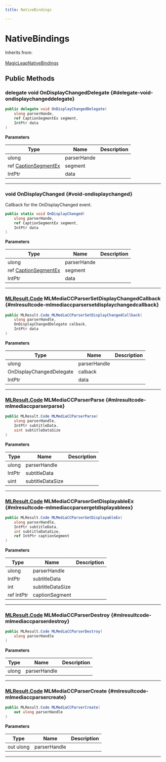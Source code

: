 ```yaml
---
title: NativeBindings

---
```


# NativeBindings







Inherits from: <br></br>[MagicLeapNativeBindings](/unity-api/api/UnityEngine.XR.MagicLeap.Native/MagicLeapNativeBindings/UnityEngine.XR.MagicLeap.Native.MagicLeapNativeBindings.md)




## Public Methods

### delegate void OnDisplayChangedDelegate {#delegate-void-ondisplaychangeddelegate}

```csharp
public delegate void OnDisplayChangedDelegate(
    ulong parserHande,
    ref CaptionSegmentEx segment,
    IntPtr data
)
```


**Parameters**

| Type | Name  | Description  | 
|--|--|--|
| ulong |parserHande||
| ref [CaptionSegmentEx](/unity-api/api/UnityEngine.XR.MagicLeap/MLMedia/ParserCEA608/NativeBindings/UnityEngine.XR.MagicLeap.MLMedia.ParserCEA608.NativeBindings.CaptionSegmentEx.md) |segment||
| IntPtr |data||






-----------

### void OnDisplayChanged {#void-ondisplaychanged}

Callback for the OnDisplayChanged event. 

```csharp
public static void OnDisplayChanged(
    ulong parserHande,
    ref CaptionSegmentEx segment,
    IntPtr data
)
```


**Parameters**

| Type | Name  | Description  | 
|--|--|--|
| ulong |parserHande||
| ref [CaptionSegmentEx](/unity-api/api/UnityEngine.XR.MagicLeap/MLMedia/ParserCEA608/NativeBindings/UnityEngine.XR.MagicLeap.MLMedia.ParserCEA608.NativeBindings.CaptionSegmentEx.md) |segment||
| IntPtr |data||






-----------

### [MLResult.Code](/unity-api/api/UnityEngine.XR.MagicLeap/UnityEngine.XR.MagicLeap.MLResult.md#enums-code) MLMediaCCParserSetDisplayChangedCallback {#mlresultcode-mlmediaccparsersetdisplaychangedcallback}

```csharp
public MLResult.Code MLMediaCCParserSetDisplayChangedCallback(
    ulong parserHandle,
    OnDisplayChangedDelegate calback,
    IntPtr data
)
```


**Parameters**

| Type | Name  | Description  | 
|--|--|--|
| ulong |parserHandle||
| OnDisplayChangedDelegate |calback||
| IntPtr |data||






-----------

### [MLResult.Code](/unity-api/api/UnityEngine.XR.MagicLeap/UnityEngine.XR.MagicLeap.MLResult.md#enums-code) MLMediaCCParserParse {#mlresultcode-mlmediaccparserparse}

```csharp
public MLResult.Code MLMediaCCParserParse(
    ulong parserHandle,
    IntPtr subtitleData,
    uint subtitleDataSize
)
```


**Parameters**

| Type | Name  | Description  | 
|--|--|--|
| ulong |parserHandle||
| IntPtr |subtitleData||
| uint |subtitleDataSize||






-----------

### [MLResult.Code](/unity-api/api/UnityEngine.XR.MagicLeap/UnityEngine.XR.MagicLeap.MLResult.md#enums-code) MLMediaCCParserGetDisplayableEx {#mlresultcode-mlmediaccparsergetdisplayableex}

```csharp
public MLResult.Code MLMediaCCParserGetDisplayableEx(
    ulong parserHandle,
    IntPtr subtitleData,
    int subtitleDataSize,
    ref IntPtr captionSegment
)
```


**Parameters**

| Type | Name  | Description  | 
|--|--|--|
| ulong |parserHandle||
| IntPtr |subtitleData||
| int |subtitleDataSize||
| ref IntPtr |captionSegment||






-----------

### [MLResult.Code](/unity-api/api/UnityEngine.XR.MagicLeap/UnityEngine.XR.MagicLeap.MLResult.md#enums-code) MLMediaCCParserDestroy {#mlresultcode-mlmediaccparserdestroy}

```csharp
public MLResult.Code MLMediaCCParserDestroy(
    ulong parserHandle
)
```


**Parameters**

| Type | Name  | Description  | 
|--|--|--|
| ulong |parserHandle||






-----------

### [MLResult.Code](/unity-api/api/UnityEngine.XR.MagicLeap/UnityEngine.XR.MagicLeap.MLResult.md#enums-code) MLMediaCCParserCreate {#mlresultcode-mlmediaccparsercreate}

```csharp
public MLResult.Code MLMediaCCParserCreate(
    out ulong parserHandle
)
```


**Parameters**

| Type | Name  | Description  | 
|--|--|--|
| out ulong |parserHandle||






-----------

